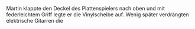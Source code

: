 Martin klappte den Deckel des Plattenspielers nach oben und mit federleichtem Griff legte er die Vinylscheibe auf. Wenig später verdrängten elektrische Gitarren die 
